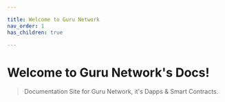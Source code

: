 ```yaml
---

title: Welcome to Guru Network
nav_order: 1
has_children: true

---
```



# Welcome to Guru Network's Docs!
> Documentation Site for Guru Network, it's Dapps & Smart Contracts.

